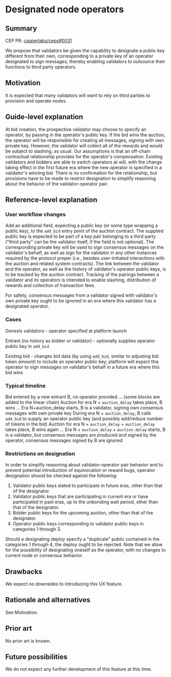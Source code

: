 # Designated node operators

## Summary

[summary]: #summary

CEP PR: [casperlabs/ceps#0031](https://github.com/casperlabs/ceps/pull/0031)

We propose that validators be given the capability to designate a public key different from their own, corresponding to a private key of an operator designated to sign messages, thereby enabling validators to outsource their functions to third party operators.

## Motivation

[motivation]: #motivation

It is expected that many validators will want to rely on third parties to provision and operate nodes. 

## Guide-level explanation

[guide-level-explanation]: #guide-level-explanation

At bid creation, the prospective validator may choose to specify an operator, by passing in the operator's public key. If the bid wins the auction, the operator will be responsible for creating all messages, signing with own private key. However, the validator will collect all of the rewards and would be subject to slashing, as usual. Our assumptions is that an off-chain contractual relationship provides for the operator's compensation. Existing validators and bidders are able to switch operators at will, with the change taking effect in the first future era where the new operator is specified in a validator's winning bid. There is no confirmation for the relationship, but provisions have to be made to restrict designation to simplify reasoning about the behavior of the validator-operator pair. 

## Reference-level explanation

[reference-level-explanation]: #reference-level-explanation

### User workflow changes

Add an additional field, expecting a public key (or some type wrapping a public key), to the `add_bid` entry point of the auction contract. The supplied public key is expected to be part of a key pair belonging to a third party ("third party" can be the validator itself, if the field is not optional). The corresponding private key will be used to sign consensus messages on the validator's behalf, as well as sign for the validator in any other instances required by the protocol proper (i.e., besides user-initiated interactions with the auction and related system contracts). The link between the validator and the operator, as well as the history of validator's operator public keys, is to be tracked by the auction contract. Tracking of the pairings between a validator and its operators is intended to enable slashing, distribution of rewards and collection of transaction fees.

For safety, consensus messages from a validator signed with validator's own private key ought to be ignored in an era where this validator has a designated operator.

### Cases

Genesis validators - operator specified at platform launch

Entrant (no history as bidder or validator) - optionally supplies operator public key in `add_bid`

Existing bid - changes bid data (by using `add_bid`, similar to adjusting bid token amount) to include an operator public key; platform will expect this operator to sign messages on validator's behalf in a future era where this bid wins

### Typical timeline

Bid entered by a new entrant B, no operator provided
... (some blocks are added to the linear chain)
Auction for era N + `auction_delay` takes place, B wins
...
Era N+auction_delay starts, B is a validator, signing own consensus messages with own private key
During era N + `auction_delay`, B calls `add_bid` to supply an operator public key (and possibly add/reduce number of tokens in the bid)
Auction for era N + `auction_delay` + `auction_delay` takes place, B wins again
...
Era N + `auction_delay` + `auction_delay` starts, B is a validator, but consensus messages are produced and signed by the operator, consensus messages signed by B are ignored

### Restrictions on designation

In order to simplify reasoning about validator-operator pair behavior and to prevent potential introduction of equivocation or reward bugs, operator designation should be checked against the following:

1. Validator public keys slated to participate in future eras, other than that of the designator.
2. Validator public keys that are participating in current era or have participated in past eras, up to the unbonding wait period, other than that of the designator.
3. Bidder public keys for the upcoming auction, other than that of the designator.
3. Operator public keys corresponding to validator public keys in categories 1 through 3.

Should a designating deploy specify a "duplicate" public contained in the categories 1 through 4, the deploy ought to be rejected. Note that we allow for the possibility of designating oneself as the operator, with no changes to current node or consensus behavior.

## Drawbacks

[drawbacks]: #drawbacks

We expect no downsides to introducing this UX feature.

## Rationale and alternatives

[rationale-and-alternatives]: #rationale-and-alternatives

See Motivation.

## Prior art

[prior-art]: #prior-art

No prior art is known.

## Future possibilities

[future-possibilities]: #future-possibilities

We do not expect any further development of this feature at this time.
